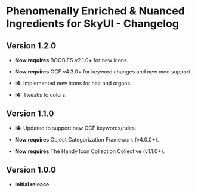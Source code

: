 # Phenomenally Enriched & Nuanced Ingredients for SkyUI - Changelog

## Version 1.2.0

- **Now requires** BOOBIES v2.1.0+ for new icons.

- **Now requires** OCF v4.3.0+ for keyword changes and new mod support.

- **I4:** Implemented new icons for hair and organs.

- **I4:** Tweaks to colors.

## Version 1.1.0

- **I4:** Updated to support new OCF keywords/rules.

- **Now requires** Object Categorization Framework (v4.0.0+).

- **Now requires** The Handy Icon Collection Collective (v1.1.0+).

## Version 1.0.0

- **Initial release.**
